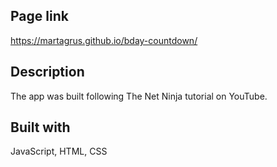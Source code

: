 ## Page link
https://martagrus.github.io/bday-countdown/

## Description
The app was built following The Net Ninja tutorial on YouTube.

## Built with
JavaScript, HTML, CSS
